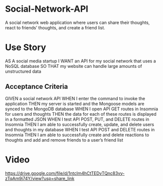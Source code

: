 # Social-Network-API

A social network web application where users can share their thoughts, react to friends’ thoughts, and create a friend list.

# Use Story 

AS A social media startup
I WANT an API for my social network that uses a NoSQL database
SO THAT my website can handle large amounts of unstructured data

## Acceptance Criteria 

GIVEN a social network API
WHEN I enter the command to invoke the application
THEN my server is started and the Mongoose models are synced to the MongoDB database
WHEN I open API GET routes in Insomnia for users and thoughts
THEN the data for each of these routes is displayed in a formatted JSON
WHEN I test API POST, PUT, and DELETE routes in Insomnia
THEN I am able to successfully create, update, and delete users and thoughts in my database
WHEN I test API POST and DELETE routes in Insomnia
THEN I am able to successfully create and delete reactions to thoughts and add and remove friends to a user’s friend list

# Video 

https://drive.google.com/file/d/1ntcIm4hCtTEDvTQnc83vy-zTqAm9j74Y/view?usp=share_link

